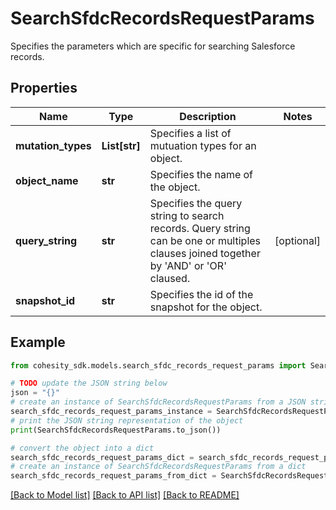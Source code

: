 # SearchSfdcRecordsRequestParams

Specifies the parameters which are specific for searching Salesforce records.

## Properties

Name | Type | Description | Notes
------------ | ------------- | ------------- | -------------
**mutation_types** | **List[str]** | Specifies a list of mutuation types for an object. | 
**object_name** | **str** | Specifies the name of the object. | 
**query_string** | **str** | Specifies the query string to search records. Query string can be one or multiples clauses joined together by &#39;AND&#39; or &#39;OR&#39; claused. | [optional] 
**snapshot_id** | **str** | Specifies the id of the snapshot for the object. | 

## Example

```python
from cohesity_sdk.models.search_sfdc_records_request_params import SearchSfdcRecordsRequestParams

# TODO update the JSON string below
json = "{}"
# create an instance of SearchSfdcRecordsRequestParams from a JSON string
search_sfdc_records_request_params_instance = SearchSfdcRecordsRequestParams.from_json(json)
# print the JSON string representation of the object
print(SearchSfdcRecordsRequestParams.to_json())

# convert the object into a dict
search_sfdc_records_request_params_dict = search_sfdc_records_request_params_instance.to_dict()
# create an instance of SearchSfdcRecordsRequestParams from a dict
search_sfdc_records_request_params_from_dict = SearchSfdcRecordsRequestParams.from_dict(search_sfdc_records_request_params_dict)
```
[[Back to Model list]](../README.md#documentation-for-models) [[Back to API list]](../README.md#documentation-for-api-endpoints) [[Back to README]](../README.md)


